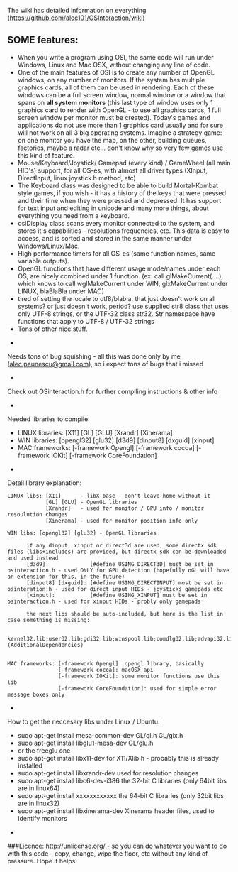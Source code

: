 
The wiki has detailed information on everything (https://github.com/alec101/OSInteraction/wiki)

SOME features:
--------------
* When you write a program using OSI, the same code will run under Windows, Linux and Mac OSX, without changing any line of code. 
* One of the main features of OSI is to create any number of OpenGL windows, on any number of monitors. If the system has multiple graphics cards, all of them can be used in rendering. Each of these windows can be a full screen window, normal window or a window that spans on **all system monitors** (this last type of window uses only 1 graphics card to render with OpenGL - to use all graphics cards, 1 full screen window per monitor must be created). Today's games and applications do not use more than 1 graphics card usually and for sure will not work on all 3 big operating systems. Imagine a strategy game: on one monitor you have the map, on the other, building queues, factories, maybe a radar etc... don't know why so very few games use this kind of feature.
* Mouse/Keyboard/Joystick/ Gamepad (every kind) / GameWheel (all main HID's) support, for all OS-es, with almost all driver types (XInput, DirectInput, linux joystick.h method, etc)
* The Keyboard class was designed to be able to build Mortal-Kombat style games, if you wish - it has a history of the keys that were pressed and their time when they were pressed and depressed. It has support for text input and editing in unicode and many more things, about everything you need from a keyboard.
* osiDisplay class scans every monitor connected to the system, and stores it's capabilities - resolutions frequencies, etc. This data is easy to access, and is sorted and stored in the same manner under Windows/Linux/Mac.
* High performance timers for all OS-es (same function names, same variable outputs).
* OpenGL functions that have different usage mode/names under each OS, are nicely combined under 1 function. (ex: call glMakeCurrent(....), which knows to call wglMakeCurrent under WIN, glxMakeCurrent under LINUX, blaBlaBla under MAC)
* tired of setting the locale to utf8/blabla, that just doesn't work on all systems? or just doesn't work, period? use supplied str8 class that uses only UTF-8 strings, or the UTF-32 class str32. Str namespace have functions that apply to UTF-8 / UTF-32 strings
* Tons of other nice stuff.

-
Needs tons of bug squishing - all this was done only by me (alec.paunescu@gmail.com), so i expect tons of bugs that i missed

-
Check out OSinteraction.h for further compiling instructions & other info

-
Needed libraries to compile:

* LINUX libraries: [X11] [GL] [GLU] [Xrandr] [Xinerama]
* WIN   libraries: [opengl32] [glu32] [d3d9] [dinput8] [dxguid] [xinput]
* MAC  frameworks: [-framework Opengl] [-framework cocoa] [-framework IOKit] [-framework CoreFoundation]

-
Detail library explanation:

    LINUX libs: [X11]      - libX base - don't leave home without it
                [GL] [GLU] - OpenGL libraries
                [Xrandr]   - used for monitor / GPU info / monitor resoulution changes
                [Xinerama] - used for monitor position info only

    WIN libs: [opengl32] [glu32] - OpenGL libraries

          if any dinput, xinput or direct3d are used, some directx sdk files (libs+includes) are provided, but directx sdk can be downloaded and used instead
          [d3d9]:             [#define USING_DIRECT3D] must be set in osinteraction.h - used ONLY for GPU detection (hopefully oGL will have an extension for this, in the future)
          [dinput8] [dxguid]: [#define USING_DIRECTINPUT] must be set in osinteration.h - used for direct input HIDs - joysticks gamepads etc
          [xinput]:           [#define USING_XINPUT] must be set in osinteraction.h - used for xinput HIDs - probly only gamepads
          
          the next libs should be auto-included, but here is the list in case something is missing:
          
            kernel32.lib;user32.lib;gdi32.lib;winspool.lib;comdlg32.lib;advapi32.lib;shell32.lib;ole32.lib;oleaut32.lib;uuid.lib;odbc32.lib;odbccp32.lib;%(AdditionalDependencies)


    MAC frameworks: [-framework Opengl]: opengl library, basically
                    [-framework cocoa]: macOSX api
                    [-framework IOKit]: some monitor functions use this lib
                    [-framework CoreFoundation]: used for simple error message boxes only


-
How to get the neccesary libs under Linux / Ubuntu:

* sudo apt-get install mesa-common-dev    GL/gl.h GL/glx.h
* sudo apt-get install libglu1-mesa-dev   GL/glu.h
* or the freeglu one
* sudo apt-get install libx11-dev         for X11/Xlib.h  - probably this is already installed
* sudo apt-get install libxrandr-dev      used for resolution changes
* sudo apt-get install libc6-dev-i386     the 32-bit C libraries (only 64bit libs are in linux64)
* sudo apt-get install xxxxxxxxxxxx       the 64-bit C libraries (only 32bit libs are in linux32)
* sudo apt-get install libxinerama-dev    Xinerama header files, used to identify monitors


-
###Licence: 
http://unlicense.org/ - so you can do whatever you want to do with this code - copy, change, wipe the floor, etc without any kind of pressure. Hope it helps!



